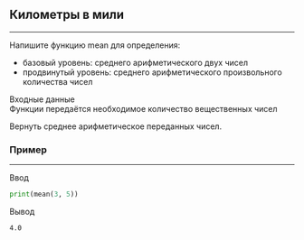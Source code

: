 ## Километры в мили
---
Напишите функцию mean для определения:  
- базовый уровень: среднего арифметического двух чисел  
- продвинутый уровень: среднего арифметического произвольного количества чисел    

Входные данные  
Функции передаётся необходимое количество вещественных чисел  

Вернуть среднее арифметическое переданных чисел.

### Пример
---
Ввод
```python
print(mean(3, 5))
```
Вывод
```
4.0
```
